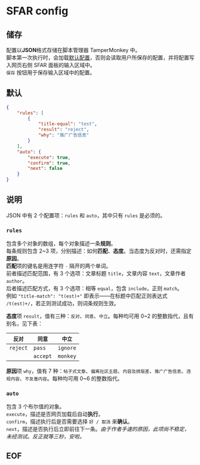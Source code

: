 # SFAR config

## 储存

配置以**JSON**格式存储在脚本管理器 TamperMonkey 中。  
脚本第一次执行时，会加载[默认配置](#默认)，否则会读取用户所保存的配置，并将配置写入网页右侧 SFAR 面板的输入区域中。  
`保存` 按钮用于保存输入区域中的配置。

## 默认

```json
{
    "rules": [
        {
            "title-equal": "test",
            "result": "reject",
            "why": "推广广告信息"
        }
    ],
    "auto": {
        "execute": true,
        "confirm": true,
        "next": false
    }
}
```

## 说明

JSON 中有 2 个配置项：`rules` 和 `auto`，其中只有 `rules` 是必须的。  

### `rules`

包含多个对象的数组，每个对象描述一条**规则**。  
每条规则包含 2~3 项，分别描述：如何**匹配**、**态度**。当态度为反对时，还需指定**原因**。  
**匹配**项的键名是用连字符 `-` 隔开的两个单词。  
前者描述匹配范围，有 3 个选项：文章标题 `title`，文章内容 `text`，文章作者 `author`。  
后者描述匹配方式，有 3 个选项：相等 `equal`，包含 `include`，正则 `match`。  
例如 `"title-match": "t(est)+"` 即表示——在标题中匹配正则表达式 `/t(est)+/`，若正则测试成功，则词条规则生效。

**态度**项 `result`，值有三种：`反对`、`同意`、`中立`。每种均可用 0~2 的整数指代，且有别名，见下表：  

| `反对`	| `同意`	| `中立`	|
| --------- | --------- | --------- |
| `reject`	| `pass`	| `ignore`	|
|			| `accept`	| `monkey`	|

**原因**项 `why`，值有 7 种：`帖子式文章`、`偏离社区主题`、`内容及排版差`、`推广广告信息`、`违规内容`、`不友善内容`。每种均可用 0~6 的整数指代。

### `auto`

包含 3 个布尔值的对象。  
`execute`，描述是否网页加载后自动**执行**。  
`confirm`，描述执行后是否需要选择 `好 / 取消` 来**确认**。  
`next`，描述是否执行后立即前往下一条。_由于作者手速的原因，此项尚不稳定，未经测试。反正就等三秒，安啦。_

## EOF

